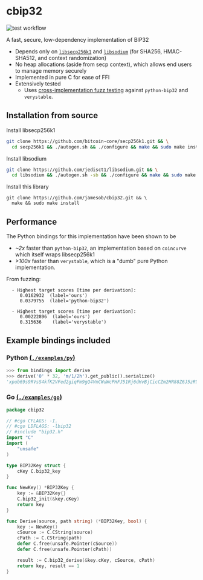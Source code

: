 # cbip32

![test workflow](https://github.com/jamesob/cbip32/actions/workflows/tests.yml/badge.svg)

A fast, secure, low-dependency implementation of BIP32

- Depends only on [`libsecp256k1`](https://github.com/bitcoin-core/libsecp256k1) and
  [`libsodium`](https://github.com/jedisct1/libsodium) (for SHA256, HMAC-SHA512, and
  context randomization)
- No heap allocations (aside from secp context), which allows end users to manage memory securely
- Implemented in pure C for ease of FFI
- Extensively tested
  - Uses [cross-implementation fuzz testing](./examples/py/test_fuzz_cross_impl.py) 
    against `python-bip32` and `verystable`.


## Installation from source

Install libsecp256k1
```bash
git clone https://github.com/bitcoin-core/secp256k1.git && \
  cd secp256k1 && ./autogen.sh && ./configure && make && sudo make install
```

Install libsodium
```bash
git clone https://github.com/jedisct1/libsodium.git && \
  cd libsodium && ./autogen.sh -sb && ./configure && make && sudo make install
```

Install this library
```
git clone https://github.com/jamesob/cbip32.git && \
  make && sudo make install
```

## Performance

The Python bindings for this implementation have been shown to be
- *~2x* faster than `python-bip32`, an implementation based on `coincurve` which itself
  wraps libsecp256k1
- *>100x* faster than `verystable`, which is a "dumb" pure Python implementation.

From fuzzing:
```
  - Highest target scores [time per derivation]:
     0.0162932  (label='ours')
     0.0379755  (label='python-bip32')

  - Highest target scores [time per derivation]:
     0.00222896  (label='ours')
     0.315636    (label='verystable')
```


## Example bindings included

### Python [(`./examples/py`)](./examples/py)

```python
>>> from bindings import derive
>>> derive('0' * 32, 'm/1/2h').get_public().serialize()
'xpub69s9RVsS4kfK2VFed2giqFm9gQ4VmCWuWcPHFJ51Rj6dHvBjCicCZm2HR88Z6J5zRYyHkt7W9LPygBc57RCCPp2t1AxCNa1VtvSq4qWYLqK'
```

### Go [(`./examples/go`)](./examples/go)

```go
package cbip32

// #cgo CFLAGS: -I.
// #cgo LDFLAGS: -lbip32
// #include "bip32.h"
import "C"
import (
    "unsafe"
)

type BIP32Key struct {
    cKey C.bip32_key
}

func NewKey() *BIP32Key {
    key := &BIP32Key{}
    C.bip32_init(&key.cKey)
    return key
}

func Derive(source, path string) (*BIP32Key, bool) {
    key := NewKey()
    cSource := C.CString(source)
    cPath := C.CString(path)
    defer C.free(unsafe.Pointer(cSource))
    defer C.free(unsafe.Pointer(cPath))

    result := C.bip32_derive(&key.cKey, cSource, cPath)
    return key, result == 1
}
```
